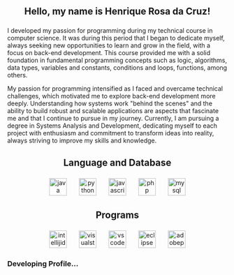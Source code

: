 <h2 align="center">Hello, my name is Henrique Rosa da Cruz!</h2>

###

<p align="center">
  
I developed my passion for programming during my technical course in computer science. It was during this period that I began to dedicate myself, always seeking new opportunities to learn and grow in the field, with a focus on back-end development. This course provided me with a solid foundation in fundamental programming concepts such as logic, algorithms, data types, variables and constants, conditions and loops, functions, among others.

My passion for programming intensified as I faced and overcame technical challenges, which motivated me to explore back-end development more deeply. Understanding how systems work "behind the scenes" and the ability to build robust and scalable applications are aspects that fascinate me and that I continue to pursue in my journey. Currently, I am pursuing a degree in Systems Analysis and Development, dedicating myself to each project with enthusiasm and commitment to transform ideas into reality, always striving to improve my skills and knowledge.

</p>

###

<h2 align="center">Language and Database</h2>

###

<div align="center">
  <img src="https://skillicons.dev/icons?i=java" height="40" alt="java logo"/>
  <img width="20" />
  <img src="https://cdn.jsdelivr.net/gh/devicons/devicon/icons/python/python-original.svg" height="40" alt="python logo"/>
  <img width="20" />
  <img src="https://skillicons.dev/icons?i=js" height="40" alt="javascript logo"/> 
  <img width="20" />
  <img src="https://skillicons.dev/icons?i=php" height="40" alt="php logo"/>
  <img width="20" />
  <img src="https://cdn.jsdelivr.net/gh/devicons/devicon/icons/mysql/mysql-original.svg" height="40" alt="mysql logo"/>
</div>

###

<h2 align="center">Programs</h2>

###

<div align="center">
  <img src="https://skillicons.dev/icons?i=idea" height="40" alt="intellijidea logo"/>
  <img width="20" />
  <img src="https://skillicons.dev/icons?i=visualstudio" height="40" alt="visualstudio logo"/>
  <img width="20" />
  <img src="https://skillicons.dev/icons?i=vscode" height="40" alt="vscode logo"/>
  <img width="20" />
  <img src="https://skillicons.dev/icons?i=eclipse" height="40" alt="eclipse logo"/>
  <img width="20" />
  <img src="https://skillicons.dev/icons?i=ps" height="40" alt="adobephotoshop logo"/>
</div>

###

<h3>Developing Profile...</h3>
